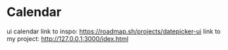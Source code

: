 # Calendar
ui calendar
link to inspo: https://roadmap.sh/projects/datepicker-ui
link to my project: http://127.0.0.1:3000/idex.html
